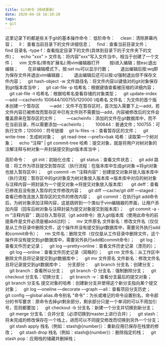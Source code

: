 ```yaml
---
title: Git命令（持续更新）
date: 2020-04-18 16:10:20
tags:
- git
---
```

这里记录下的都是些关于git的基本操作命令：
低阶命令：
&#8195;clean：清除屏幕内容；
&#8195;ll： 查看当前目录下的文件详细信息；
&#8195;find：查看当前目录文件；
&#8195;find 目录名 -type f：查看指定目录下的文件(具体到目录下的子文件夹下的文件)；
&#8195;echo "xxx" > 文件名：将内容"xxx"写入文件当中，相当于创建了一个文件；
&#8195;vim 文件名(带有扩展名):用vim编辑器打开
&#8195;&#8195;按i进入编辑；按esc退出编辑；
&#8195;&#8195;在非编辑模式下，按:set nu可以显示行数；
&#8195;&#8195;退出编辑后按:wq即为保存文件并退出vim编辑器；
&#8195;&#8195;退出编辑后还可以按:q!强制退出但不保存文件内容；<!--more-->
&#8195;git hash-object -w 文件路径名：将文件内容以键值对的git对象保存到git版本库当中；
&#8195;git cat-file -p 哈希名：根据键值查看被压缩的详细内容；
&#8195;git cat-file -t 哈希名：根据哈希名查看存储的对象类型；
&#8195;git update-index &#8211;&#8211;add &#8211;&#8211;cacheinfo 100644/100755/120000 \哈希名 文件名：为文件的首个版本创建一个暂存区
&#8195;&#8195;&#8211;&#8211;add：文件不在暂存区时，首次加入需要下上&#8211;&#8211;add，若文件内容已被修改而暂存区中已有文件则不需要加&#8211;&#8211;add，内容被修改后的文件会覆盖原来在暂存区的文件；
&#8195;&#8195;&#8211;&#8211;cacheinfo：添加的文件在git数据库中，而不在当前目录，所以需要添加&#8211;&#8211;cacheinfo；
&#8195;&#8195;100644：普通文件；100755：可执行文件；120000：符号链接
&#8195;git ls-files -s：查看暂存区的文件；
&#8195;git write-tree：生成树对象；
&#8195;git read-tree &#8211;&#8211;prefix=bak 哈希：读取第一个树对象；
&#8195;echo “注释” | git commit-tree 哈希：提交对象，就是将用户对树对象的注解注释与树对象一并封装提交到git版本库当中；

高阶命令：
&#8195;git init：初始化仓库；
&#8195;git status：查看文件状态；
&#8195;git add 路径：将工作为项目提交到暂存区（执行流程：在版本库中生成git对象->将git对象也放入暂存区中）；
&#8195;git commit -m "注释内容"：创建提交对象并放入版本库中（执行流程：暂存区中的git对象变为树对象放入版本库->版本库中对应的树对象与注释内容一把封装为一个提交对象->将提交对象放入版本库）
&#8195;git deff：查看已修改且没有放入暂存的文件修改内容；
&#8195;git diff &#8211;&#8211;cache/git diff &#8211;&#8211;staged：查看已修改且放入暂存区的文件的修改内容；
&#8195;git commit：在执行git add命令后，为树对象添加注释内容，这是跳转到一个类似于vim编辑器的界面，让用户添加内容（回车后树对象与注释封装为提交对象提交到版本库）；
&#8195;git commit -a -m "注释内容"：跳过存入暂存区（git add命令）放入git版本库（使用此命令的前提条件是文件必须是被add过的）；
&#8195;mv 文件原名 文件新名：修改文件名（仅仅是从工作目录中删除文件，这个操作并没有提交到git数据库中，需要另外执行add和commit命令）；
&#8195;rm 文件名：删除文件（仅仅是从工作目录中删除文件，这个操作并没有提交到git数据库中，需要另外执行add和commit命令）；
&#8195;git log：查看文件历史记录；
&#8195;git log &#8211;&#8211;pretty=online：查看文件历史记录（漂亮的）；
&#8195;git log &#8211;&#8211;online：查看文件历史记录（简略的）；
&#8195;git rm 文件名：从工作区中删除文件且将记录提交到git数据库中；
&#8195;git mv 文件原名 文件新名：修改文件名且将记录提交到git数据库中；
&#8195;分支部分：
&#8195;git branch 分支名：创建分支；
&#8195;git branch：查看所以分支；
&#8195;git branch -D 分支名：强制删除分支；
&#8195;git checkout 分支名：切换分支；
&#8195;git branch -v：查看分支最后的提交对象；
&#8195;git branch 分支名 提交对象的哈希：创建新分支并使得这个新分支指向某个提交对象；
&#8195;git log &#8211;&#8211;oneline &#8211;&#8211;decorate &#8211;&#8211;graph &#8211;&#8211;all：查看项目分支历史；
&#8195;git config &#8211;&#8211;global alias.命令别名 "命令"：为长或难记的命令设置别名，命令部分的书写要求：原命令去掉git剩余部分，剩余部分只是一个单词的可以不用加引号，否则都要加；
&#8195;git checkout -b 分支名：新建一个分支并切换到新分支；
&#8195;git merge 分支名：合并分支（必须切换到master上进行合并）；
&#8195;git stash：将未完成的修改保存在一个栈上，进而可以不同提交修改而切换到另外一个分支；
&#8195;git stash apply 栈名（例如：stash@{number}）：重新应用已保存在栈里的修改；
&#8195;git stash drop 栈名（例如：stash@{number}）：删除指定的栈；
&#8195;git stash pop：应用栈的储藏并删掉栈；